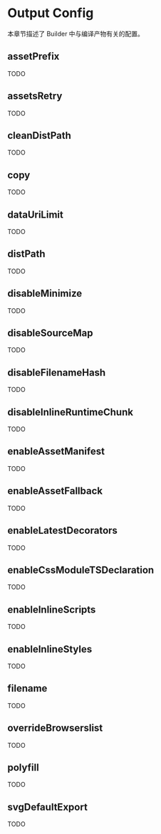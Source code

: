 # Output Config

本章节描述了 Builder 中与编译产物有关的配置。

## assetPrefix

TODO

## assetsRetry

TODO

## cleanDistPath

TODO

## copy

TODO

## dataUriLimit

TODO

## distPath

TODO

## disableMinimize

TODO

## disableSourceMap

TODO

## disableFilenameHash

TODO

## disableInlineRuntimeChunk

TODO

## enableAssetManifest

TODO

## enableAssetFallback

TODO

## enableLatestDecorators

TODO

## enableCssModuleTSDeclaration

TODO

## enableInlineScripts

TODO

## enableInlineStyles

TODO

## filename

TODO

## overrideBrowserslist

TODO

## polyfill

TODO

## svgDefaultExport

TODO

